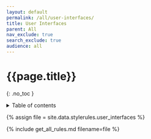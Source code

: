 ```yaml
---
layout: default
permalink: /all/user-interfaces/
title: User Interfaces
parent: All
nav_exclude: true
search_exclude: true
audience: all
---
```

# {{page.title}} 
{: .no_toc }
<details markdown="block">
  <summary>
    Table of contents
  </summary>
  {: .text-delta }
- TOC
{:toc}
</details>

{% assign file = site.data.stylerules.user_interfaces %}

{% include get_all_rules.md filename=file %}